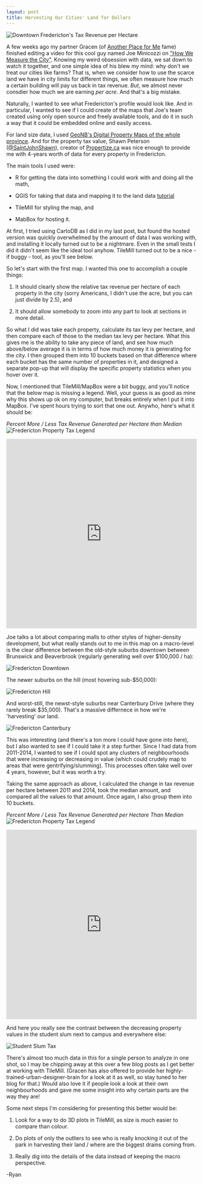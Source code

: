 ```yaml
---
layout: post
title: Harvesting Our Cities' Land for Dollars
---
```


![Downtown Fredericton's Tax Revenue per Hectare](http://i.imgur.com/KMVBQXZ.png)

A few weeks ago my partner Gracen (of [Another Place for Me](http://anotherplaceforme.com) fame) finished editing a video for this cool guy named Joe Minicozzi on ["How We Measure the City"](https://www.youtube.com/watch?v=yhvKIaLjOJ8). Knowing my weird obsession with data, we sat down to watch it together, and one simple idea of his blew my mind: why don't we treat our cities like farms? That is, when we consider how to use the scarce land we have in city limits for different things, we often measure how much a certain building will pay us back in tax revenue. _But_, we almost never consdier how much we are earning _per acre_. And that's a big mistake.

Naturally, I wanted to see what Fredericton's profile would look like. And in particular, I wanted to see if I could create of the maps that Joe's team created using only open source and freely available tools, and do it in such a way that it could be embedded online and easily access.

For land size data, I used [GeoNB's Digital Property Maps of the whole province](http://www.snb.ca/geonb1/e/DC/catalogue-E.asp). And for the property tax value, Shawn Peterson ([@SaintJohnShawn](https://twitter.com/SaintJohnShawn)), creator of [Propertize.ca](http://propertize.ca/) was nice enough to provide me with 4-years worth of data for every property in Fredericton.

The main tools I used were:

* R for getting the data into something I could work with and doing all the math,

* QGIS for taking that data and mapping it to the land data [tutorial](https://www.mapbox.com/tilemill/docs/guides/joining-data/#using-quantum-gis-to-join-your-data)

* TileMill for styling the map, and

* MabBox for hosting it.

At first, I tried using CartoDB as I did in my last post, but found the hosted version was quickly overwhelmed by the amount of data I was working with, and installing it locally turned out to be a nightmare. Even in the small tests I did it didn't seem like the ideal tool anyhow. TileMill turned out to be a nice - if buggy - tool, as you'll see below.

So let's start with the first map. I wanted this one to accomplish a couple things:

1.  It should clearly show the relative tax revenue per hectare of each property in the city (sorry Americans, I didn't use the acre, but you can just divide by 2.5), and

2.  It should allow somebody to zoom into any part to look at sections in more detail.

So what I did was take each property, calculate its tax levy per hectare, and then compare each of those to the median tax levy per hectare. What this gives me is the ability to take any piece of land, and see how much above/below average it is in terms of how much money it is generating for the city. I then grouped them into 10 buckets based on that difference where each bucket has the same number of properties in it, and designed a separate pop-up that will display the specific property statistics when you hover over it.

Now, I mentioned that TileMill/MapBox were a bit buggy, and you'll notice that the below map is missing a legend. Well, your guess is as good as mine why this shows up ok on my computer, but breaks entirely when I put it into MapBox. I've spent hours trying to sort that one out. Anywho, here's what it should be:

*Percent More / Less Tax Revenue Generated per Hectare than Median*
![Fredericton Property Tax Legend](http://i.imgur.com/lRaWic6.png)

<iframe width='100%' height='500px' frameBorder='0' src='https://a.tiles.mapbox.com/v4/brideau.j264l49m/attribution,zoompan,zoomwheel,geocoder.html?access_token=pk.eyJ1IjoiYnJpZGVhdSIsImEiOiJIazVVNG1FIn0.MTzqTSVYYBaTXC885WRF1Q'></iframe>

Joe talks a lot about comparing malls to other styles of higher-density development, but what really stands out to me in this map on a macro-level is the clear difference between the old-style suburbs downtown between Brunswick and Beaverbrook (regularly generating well over $100,000 / ha):

![Fredericton Downtown](http://i.imgur.com/6CBra61.png)

The newer suburbs on the hill (most hovering sub-$50,000):

![Fredericton Hill](http://i.imgur.com/ixja5ZZ.png)

And worst-still, the newst-style suburbs near Canterbury Drive (where they rarely break $35,000). That's a massive differnece in how we're 'harvesting' our land.

![Fredericton Canterbury](http://i.imgur.com/uXtK89h.png)

This was interesting (and there's a ton more I could have gone into here), but I also wanted to see if I could take it a step further. Since I had data from 2011-2014, I wanted to see if I could spot any clusters of neighbourhoods that were increasing or decreasing in value (which could crudely map to areas that were gentrifying/slumming). This processes often take well over 4 years, however, but it was worth a try.

Taking the same approach as above, I calculated the change in tax revenue per hectare between 2011 and 2014, took the median amount, and compared all the values to that amount. Once again, I also group them into 10 buckets.

*Percent More / Less Tax Revenue Generated per Hectare Than Median*
![Fredericton Property Tax Legend](http://i.imgur.com/zUHvTpfl.png)

<iframe width='100%' height='500px' frameBorder='0' src='https://a.tiles.mapbox.com/v4/brideau.j25okpi0/attribution,zoompan,zoomwheel,geocoder.html?access_token=pk.eyJ1IjoiYnJpZGVhdSIsImEiOiJIazVVNG1FIn0.MTzqTSVYYBaTXC885WRF1Q'></iframe>

And here you really see the contrast between the decreasing property values in the student slum next to campus and everywhere else:

![Student Slum Tax](http://i.imgur.com/o1iO0hl.png)

There's almost too much data in this for a single person to analyze in one shot, so I may be chipping away at this over a few blog posts as I get better at working with TileMill. (Gracen has also offered to provide her highly-trained-urban-designer-brain for a look at it as well, so stay tuned to her blog for that.) Would also love it if people look a look at their own neighbourhoods and gave me some insight into why certain parts are the way they are!

Some next steps I'm considering for presenting this better would be:

1.  Look for a way to do 3D plots in TileMill, as size is much easier to compare than colour.

2.  Do plots of only the outliers to see who is really knocking it out of the park in harvesting their land / where are the biggest drains coming from.

3.  Really dig into the details of the data instead of keeping the macro perspective.

-Ryan